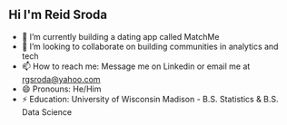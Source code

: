 ## Hi I'm Reid Sroda

-  🔭 I’m currently building a dating app called MatchMe
- 👯 I’m looking to collaborate on building communities in analytics and tech
- 📫 How to reach me: Message me on Linkedin or email me at rgsroda@yahoo.com
- 😄 Pronouns: He/Him
- ⚡ Education: University of Wisconsin Madison - B.S. Statistics & B.S. Data Science

